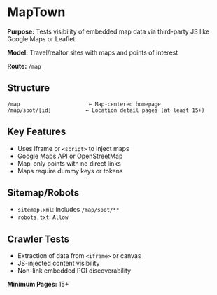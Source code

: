 # MapTown

**Purpose:** Tests visibility of embedded map data via third-party JS like Google Maps or Leaflet.

**Model:** Travel/realtor sites with maps and points of interest

**Route:** `/map`

## Structure

```
/map                      ← Map-centered homepage
/map/spot/[id]           ← Location detail pages (at least 15+)
```

## Key Features

- Uses iframe or `<script>` to inject maps
- Google Maps API or OpenStreetMap
- Map-only points with no direct links
- Maps require dummy keys or tokens

## Sitemap/Robots

- `sitemap.xml`: includes `/map/spot/**`
- `robots.txt`: `Allow`

## Crawler Tests

- Extraction of data from `<iframe>` or canvas
- JS-injected content visibility
- Non-link embedded POI discoverability

**Minimum Pages:** 15+